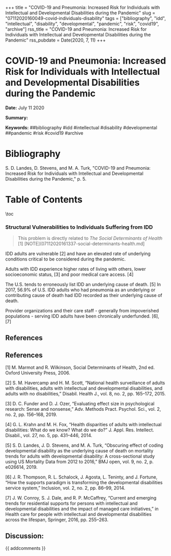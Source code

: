 +++
title = "COVID-19 and Pneumonia: Increased Risk for Individuals with Intellectual and Developmental Disabilities during the Pandemic"
slug = "07112020160049-covid-individuals-disability"
tags = ["bibliography", "idd", "intellectual", "disability", "developmental", "pandemic", "risk", "covid19", "archive"]
rss_title = "COVID-19 and Pneumonia: Increased Risk for Individuals with Intellectual and Developmental Disabilities during the Pandemic"
rss_pubdate = Date(2020, 7, 11)
+++



COVID-19 and Pneumonia: Increased Risk for Individuals with Intellectual and Developmental Disabilities during the Pandemic
=========

**Date:** July 11 2020

**Summary:** 

**Keywords:** ##bibliography #idd #intellectual #disability #developmental ##pandemic #risk #covid19 #archive

Bibliography
==========

S. D. Landes, D. Stevens, and M. A. Turk, "COVID-19 and Pneumonia: Increased Risk for Individuals with Intellectual and Developmental Disabilities during the Pandemic," p. 5.

Table of Contents
=========

\toc

### Structural Vulnerabilities to Individuals Suffering from IDD

> This problem is directly related to *The Social Determinants of Health* [1] [NOTE](07112020161337-social-determinants-health.md]


IDD adults are vulnerable [2] and have an elevated rate of underlying conditions critical to be considered during the pandemic.

Adults with IDD experience higher rates of living with others, lower socioeconomic status, [3] and poor medical care access. [4]

The U.S. tends to erroneously list IDD an underlying cause of death. [5] In 2017, 56.9% of U.S. IDD adults who had pneumonia as an underlying or contributing cause of death had IDD recorded as their underlying cause of death.

Provider organizations and their care staff - generally from impoverished populations - serving IDD adults have been chronically underfunded.  [6], [7]

## References

## References

[1] M. Marmot and R. Wilkinson, Social Determinants of Health, 2nd ed. Oxford University Press, 2006.

[2] S. M. Havercamp and H. M. Scott, “National health surveillance of adults with disabilities, adults with intellectual and developmental disabilities, and adults with no disabilities,” Disabil. Health J., vol. 8, no. 2, pp. 165–172, 2015.

[3] D. C. Funder and D. J. Ozer, “Evaluating effect size in psychological research: Sense and nonsense,” Adv. Methods Pract. Psychol. Sci., vol. 2, no. 2, pp. 156–168, 2019.

[4] G. L. Krahn and M. H. Fox, “Health disparities of adults with intellectual disabilities: What do we know? What do we do?” J. Appl. Res. Intellect. Disabil., vol. 27, no. 5, pp. 431–446, 2014.

[5] S. D. Landes, J. D. Stevens, and M. A. Turk, “Obscuring effect of coding developmental disability as the underlying cause of death on mortality trends for adults with developmental disability: A cross-sectional study using US Mortality Data from 2012 to 2016,” BMJ open, vol. 9, no. 2, p. e026614, 2019.

[6] J. R. Thompson, R. L. Schalock, J. Agosta, L. Teninty, and J. Fortune, “How the supports paradigm is transforming the developmental disabilities service system,” Inclusion, vol. 2, no. 2, pp. 86–99, 2014.

[7] J. W. Conroy, S. J. Dale, and R. P. McCaffrey, “Current and emerging trends for residential supports for persons with intellectual and developmental disabilities and the impact of managed care initiatives,” in Health care for people with intellectual and developmental disabilities across the lifespan, Springer, 2016, pp. 255–263.
## Discussion: 

{{ addcomments }}
